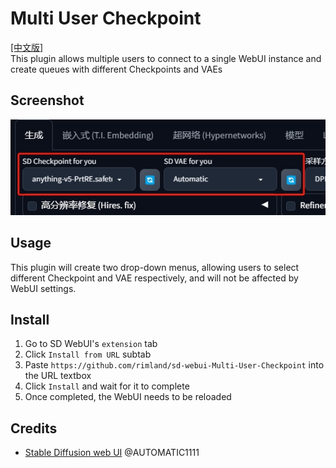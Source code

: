 # Multi User Checkpoint
[[中文版]](./README_zh.md)  
This plugin allows multiple users to connect to a single WebUI instance and create queues with different Checkpoints and VAEs    

## Screenshot
<img src="./images/ui.png"/>  

## Usage
This plugin will create two drop-down menus, allowing users to select different Checkpoint and VAE respectively, and will not be affected by WebUI settings.  

## Install
1. Go to SD WebUI's `extension` tab
2. Click `Install from URL` subtab
3. Paste `https://github.com/rimland/sd-webui-Multi-User-Checkpoint` into the URL textbox
4. Click `Install` and wait for it to complete
5. Once completed, the WebUI needs to be reloaded

## Credits
- [Stable Diffusion web UI](https://github.com/AUTOMATIC1111/stable-diffusion-webui) @AUTOMATIC1111  

